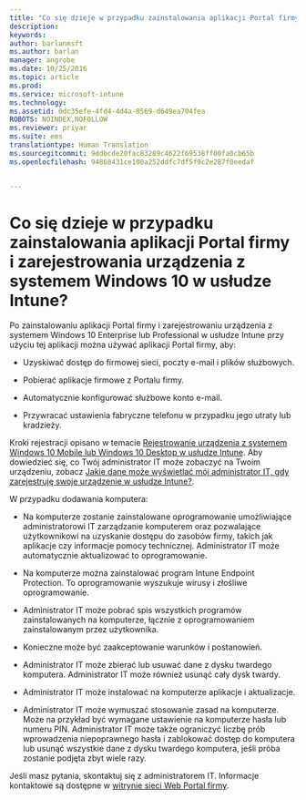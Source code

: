 ```yaml
---
title: "Co się dzieje w przypadku zainstalowania aplikacji Portal firmy i zarejestrowania urządzenia z systemem Windows 10 w usłudze Intune? | Microsoft Intune"
description: 
keywords: 
author: barlanmsft
ms.author: barlan
manager: angrobe
ms.date: 10/25/2016
ms.topic: article
ms.prod: 
ms.service: microsoft-intune
ms.technology: 
ms.assetid: 0dc35efe-4fd4-4d4a-8569-d649ea704fea
ROBOTS: NOINDEX,NOFOLLOW
ms.reviewer: priyar
ms.suite: ems
translationtype: Human Translation
ms.sourcegitcommit: 9ddbcde20fac83289c4622f69538ff00fa0cb65b
ms.openlocfilehash: 94868431ce100a252ddfc7df5f9c2e287f0eedaf


---
```



# <a name="what-happens-if-you-install-the-company-portal-app-and-enroll-your-windows-10-device-in-intune"></a>Co się dzieje w przypadku zainstalowania aplikacji Portal firmy i zarejestrowania urządzenia z systemem Windows 10 w usłudze Intune?

Po zainstalowaniu aplikacji Portal firmy i zarejestrowaniu urządzenia z systemem Windows 10 Enterprise lub Professional w usłudze Intune przy użyciu tej aplikacji można używać aplikacji Portal firmy, aby:

-   Uzyskiwać dostęp do firmowej sieci, poczty e-mail i plików służbowych.

-   Pobierać aplikacje firmowe z Portalu firmy.

-   Automatycznie konfigurować służbowe konto e-mail.

-   Przywracać ustawienia fabryczne telefonu w przypadku jego utraty lub kradzieży.

Kroki rejestracji opisano w temacie [Rejestrowanie urządzenia z systemem Windows 10 Mobile lub Windows 10 Desktop w usłudze Intune](enroll-your-w10-phone-or-w10-pc-windows.md). Aby dowiedzieć się, co Twój administrator IT może zobaczyć na Twoim urządzeniu, zobacz [Jakie dane może wyświetlać mój administrator IT, gdy zarejestruję swoje urządzenie w usłudze Intune?](what-can-your-it-administrator-see-when-you-enroll-your-device-in-intune-windows.md).

W przypadku dodawania komputera:

-   Na komputerze zostanie zainstalowane oprogramowanie umożliwiające administratorowi IT zarządzanie komputerem oraz pozwalające użytkownikowi na uzyskanie dostępu do zasobów firmy, takich jak aplikacje czy informacje pomocy technicznej. Administrator IT może automatycznie aktualizować to oprogramowanie.

-   Na komputerze można zainstalować program Intune Endpoint Protection. To oprogramowanie wyszukuje wirusy i złośliwe oprogramowanie.

-   Administrator IT może pobrać spis wszystkich programów zainstalowanych na komputerze, łącznie z oprogramowaniem zainstalowanym przez użytkownika.

-   Konieczne może być zaakceptowanie warunków i postanowień.

-   Administrator IT może zbierać lub usuwać dane z dysku twardego komputera. Administrator IT może również usunąć cały dysk twardy.

-   Administrator IT może instalować na komputerze aplikacje i aktualizacje.

-   Administrator IT może wymuszać stosowanie zasad na komputerze. Może na przykład być wymagane ustawienie na komputerze hasła lub numeru PIN. Administrator IT może także ograniczyć liczbę prób wprowadzenia niepoprawnego hasła i zablokować dostęp do komputera lub usunąć wszystkie dane z dysku twardego komputera, jeśli próba zostanie podjęta zbyt wiele razy.

Jeśli masz pytania, skontaktuj się z administratorem IT. Informacje kontaktowe są dostępne w [witrynie sieci Web Portal firmy](http://portal.manage.microsoft.com).



<!--HONumber=Nov16_HO1-->


